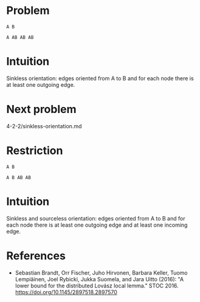# Problem

    A B

    A AB AB AB

# Intuition

Sinkless orientation: edges oriented from A to B and for each node there is at least one outgoing edge.

# Next problem

4-2-2/sinkless-orientation.md

# Restriction

    A B

    A B AB AB

# Intuition

Sinkless and sourceless orientation: edges oriented from A to B and for each node there is at least one outgoing edge and at least one incoming edge.

# References

- Sebastian Brandt, Orr Fischer, Juho Hirvonen, Barbara Keller, Tuomo Lempiäinen, Joel Rybicki, Jukka Suomela, and Jara Uitto (2016): "A lower bound for the distributed Lovász local lemma." STOC 2016. https://doi.org/10.1145/2897518.2897570
